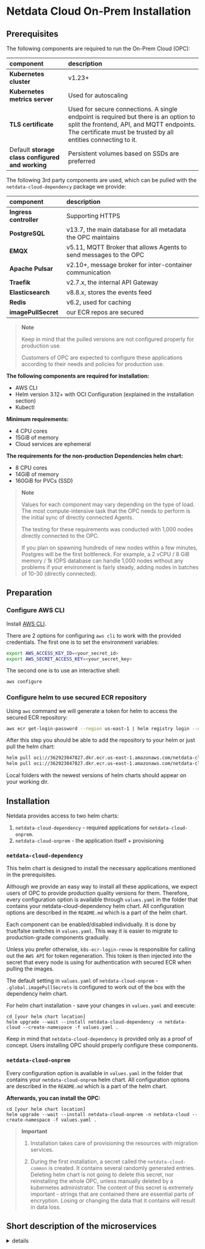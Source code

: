 # Netdata Cloud On-Prem Installation

## Prerequisites

The following components are required to run the On-Prem Cloud (OPC):

| component                                        | description                                                                                                                                                                                         |
|:-------------------------------------------------|:----------------------------------------------------------------------------------------------------------------------------------------------------------------------------------------------------|
| **Kubernetes cluster**                           | v1.23+                                                                                                                                                                                              |
| **Kubernetes metrics server**                    | Used for autoscaling                                                                                                                                                                                |
| **TLS certificate**                              | Used for secure connections. A single endpoint is required but there is an option to split the frontend, API, and MQTT endpoints. The certificate must be trusted by all entities connecting to it. |
| Default **storage class configured and working** | Persistent volumes based on SSDs are preferred                                                                                                                                                      |

The following 3rd party components are used, which can be pulled with the `netdata-cloud-dependency` package we provide:

| component              | description                                                       |
|:-----------------------|:------------------------------------------------------------------|
| **Ingress controller** | Supporting HTTPS                                                  |
| **PostgreSQL**         | v13.7, the main database for all metadata the OPC maintains       |
| **EMQX**               | v5.11, MQTT Broker that allows Agents to send messages to the OPC |
| **Apache Pulsar**      | v2.10+, message broker for inter-container communication          |
| **Traefik**            | v2.7.x, the internal API Gateway                                  |
| **Elasticsearch**      | v8.8.x, stores the events feed                                    |
| **Redis**              | v6.2, used for caching                                            |
| **imagePullSecret**    | our ECR repos are secured                                         |

> **Note**
>
> Keep in mind that the pulled versions are not configured properly for production use.
>
> Customers of OPC are expected to configure these applications according to their needs and policies for production use.

**The following components are required for installation:**

- AWS CLI
- Helm version 3.12+ with OCI Configuration (explained in the installation section)
- Kubectl

**Minimum requirements:**

- 4 CPU cores
- 15GiB of memory
- Cloud services are ephemeral

**The requirements for the non-production Dependencies helm chart:**

- 8 CPU cores
- 14GiB of memory
- 160GiB for PVCs (SSD)

> **Note**
>
> Values for each component may vary depending on the type of load. The most compute-intensive task that the OPC needs to perform is the initial sync of directly connected Agents.
>
> The testing for these requirements was conducted with 1,000 nodes directly connected to the OPC.
>
> If you plan on spawning hundreds of new nodes within a few minutes, Postgres will be the first bottleneck. For example, a 2 vCPU / 8 GiB memory / 1k IOPS database can handle 1,000 nodes without any problems if your environment is fairly steady, adding nodes in batches of 10-30 (directly connected).

## Preparation

### Configure AWS CLI

Install [AWS CLI](https://docs.aws.amazon.com/cli/latest/userguide/getting-started-install.html).

There are 2 options for configuring `aws cli` to work with the provided credentials. The first one is to set the environment variables:

```bash
export AWS_ACCESS_KEY_ID=<your_secret_id>
export AWS_SECRET_ACCESS_KEY=<your_secret_key>
```

The second one is to use an interactive shell:

```bash
aws configure
```

### Configure helm to use secured ECR repository

Using `aws` command we will generate a token for helm to access the secured ECR repository:

```bash
aws ecr get-login-password --region us-east-1 | helm registry login --username AWS --password-stdin 362923047827.dkr.ecr.us-east-1.amazonaws.com
```

After this step you should be able to add the repository to your helm or just pull the helm chart:

```bash
helm pull oci://362923047827.dkr.ecr.us-east-1.amazonaws.com/netdata-cloud-dependency --untar #optional
helm pull oci://362923047827.dkr.ecr.us-east-1.amazonaws.com/netdata-cloud-onprem --untar
```

Local folders with the newest versions of helm charts should appear on your working dir.

## Installation

Netdata provides access to two helm charts:

1. `netdata-cloud-dependency` - required applications for `netdata-cloud-onprem`.
2. `netdata-cloud-onprem` - the application itself + provisioning

### `netdata-cloud-dependency`

This helm chart is designed to install the necessary applications mentioned in the prerequisites.

Although we provide an easy way to install all these applications, we expect users of OPC to provide production quality versions for them. Therefore, every configuration option is available through `values.yaml` in the folder that contains your netdata-cloud-dependency helm chart. All configuration options are described in the `README.md` which is a part of the helm chart.

Each component can be enabled/disabled individually. It is done by true/false switches in `values.yaml`. This way it is easier to migrate to production-grade components gradually.

Unless you prefer otherwise, `k8s-ecr-login-renew` is responsible for calling out the `AWS API` for token regeneration.  This token is then injected into the secret that every node is using for authentication with secured ECR when pulling the images.

The default setting in `values.yaml` of `netdata-cloud-onprem` - `.global.imagePullSecrets` is configured to work out of the box with the dependency helm chart.

For helm chart installation - save your changes in `values.yaml` and execute:

```shell
cd [your helm chart location]
helm upgrade --wait --install netdata-cloud-dependency -n netdata-cloud --create-namespace -f values.yaml .
```

Keep in mind that `netdata-cloud-dependency` is provided only as a proof of concept. Users installing OPC should properly configure these components.

### `netdata-cloud-onprem`

Every configuration option is available in `values.yaml` in the folder that contains your `netdata-cloud-onprem` helm chart. All configuration options are described in the `README.md` which is a part of the helm chart.

**Afterwards, you can install the OPC:**

```shell
cd [your helm chart location]
helm upgrade --wait --install netdata-cloud-onprem -n netdata-cloud --create-namespace -f values.yaml .
```

> **Important**
>
> 1. Installation takes care of provisioning the resources with migration services.
>
> 2. During the first installation, a secret called the `netdata-cloud-common` is created. It contains several randomly generated entries. Deleting helm chart is not going to delete this secret, nor reinstalling the whole OPC, unless manually deleted by a kubernetes administrator. The content of this secret is extremely important - strings that are contained there are essential parts of encryption. Losing or changing the data that it contains will result in data loss.

## Short description of the microservices

<details><summary>details</summary>

| microservice                           | description                                                                                                                                                                                                                                                                                                                                                                                        |
|:---------------------------------------|:---------------------------------------------------------------------------------------------------------------------------------------------------------------------------------------------------------------------------------------------------------------------------------------------------------------------------------------------------------------------------------------------------|
| cloud-accounts-service                 | Responsible for user registration & authentication                                                                                                                                                                                                                                                                                                                                                 |
| cloud-agent-data-ctrl-service          | Forwards request from the OCP to the relevant Agents. The requests include fetching Chart metadata, Chart data and Function data from the Agents.                                                                                                                                                                                                                                                  |
| cloud-agent-mqtt-input-service         | Forwards MQTT messages emitted by the Agent to the internal Pulsar broker. They are related to the Agent entities and include Agent connection state updates.                                                                                                                                                                                                                                      |
| cloud-agent-mqtt-output-service        | Forwards Pulsar messages emitted on the OCP to the MQTT broker. They are related to the Agent entities. From there, the messages reach the relevant Agent.                                                                                                                                                                                                                                         |
| cloud-alarm-config-mqtt-input-service  | Forwards MQTT messages emitted by the Agent to the internal Pulsar broker. They related to the alarm-config entities like data for the alarm configuration as seen by the Agent.                                                                                                                                                                                                                   |
| cloud-alarm-log-mqtt-input-service     | Forwards MQTT messages emitted by the Agent to the internal Pulsar broker. They are related to the alarm-log entities containing data about the alarm transitions that occurred in an Agent.                                                                                                                                                                                                       |
| cloud-alarm-mqtt-output-service        | Forwards Pulsar messages emitted in the Cloud to the MQTT broker. They are related to the alarm entities and from there, the messages reach the relevant Agent.                                                                                                                                                                                                                                    |
| cloud-alarm-processor-service          | Persists latest Alert status received from the Agent in the OCP<br/>Aggregates Alert statuses from relevant node instances<br/>Exposes API endpoints to fetch Alert data for visualization on the Cloud<br/>Determines if notifications need to be sent when Alert statuses change and emits relevant messages to Pulsar<br/>Exposes API endpoints to store and return notification-silencing data |
| cloud-alarm-streaming-service          | Responsible for starting the Alert stream between the Agent and the OCP<br/>Ensures that messages are processed in the correct order, and starts a reconciliation process between the Cloud and the Agent if out-of-order processing occurs                                                                                                                                                        |
| cloud-charts-mqtt-input-service        | Forwards MQTT messages emitted by the Agent related to the chart entities to the internal Pulsar broker. These include the chart metadata that is used to display relevant charts on the Cloud.                                                                                                                                                                                                    |
| cloud-charts-mqtt-output-service       | Forwards Pulsar messages emitted in the Cloud related to the charts entities to the MQTT broker. From there, the messages reach the relevant Agent.                                                                                                                                                                                                                                                |
| cloud-charts-service                   | Exposes API endpoints to fetch the chart metadata<br/>Forwards data requests via the `cloud-agent-data-ctrl-service` to the relevant Agents to fetch chart data points<br/>Exposes API endpoints to call various other endpoints on the Agent, for instance, functions                                                                                                                             |
| cloud-custom-dashboard-service         | Exposes API endpoints to fetch and store custom dashboard data                                                                                                                                                                                                                                                                                                                                     |
| cloud-environment-service              | Serves as the first contact point between the Agent and the OCP<br/>Returns authentication and MQTT endpoints to connecting Agents                                                                                                                                                                                                                                                                 |
| cloud-feed-service                     | Processes incoming feed events and stores them in Elasticsearch<br/>Exposes API endpoints to fetch feed events from Elasticsearch                                                                                                                                                                                                                                                                  |
| cloud-frontend                         | Contains the OCP website. Serves static content.                                                                                                                                                                                                                                                                                                                                                   |
| cloud-iam-user-service                 | Acts as a middleware for authentication on most of the API endpoints<br/>Validates incoming token headers, injects the relevant ones, and forwards the requests                                                                                                                                                                                                                                    |
| cloud-metrics-exporter                 | Exports various metrics from an OCP installation<br/>Uses the Prometheus metric exposition format                                                                                                                                                                                                                                                                                                  |
| cloud-netdata-assistant                | Exposes API endpoints to fetch a human-friendly explanation of various Netdata configuration options, namely the Alerts.                                                                                                                                                                                                                                                                           |
| cloud-node-mqtt-input-service          | Forwards MQTT messages emitted by the Agent related to the node entities to the internal Pulsar broker<br/>These include the node metadata as well as their connectivity state, either direct or via Parents                                                                                                                                                                                       |
| cloud-node-mqtt-output-service         | Forwards Pulsar messages emitted in the OCP related to the charts entities to the MQTT broker<br/>From there, the messages reach the relevant Agent                                                                                                                                                                                                                                                |
| cloud-notifications-dispatcher-service | Exposes API endpoints to handle integrations<br/>Handles incoming notification messages and uses the relevant channels(email, slack...) to notify relevant users                                                                                                                                                                                                                                   |
| cloud-spaceroom-service                | Exposes API endpoints to fetch and store relations between Agents, nodes, spaces, users, and rooms<br/>Acts as a provider of authorization for other Cloud endpoints<br/>Exposes API endpoints to authenticate Agents connecting to the Cloud                                                                                                                                                      |

</details>
